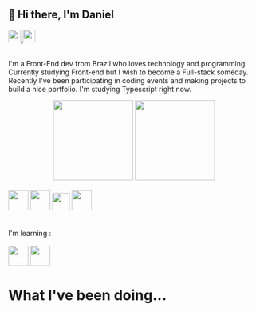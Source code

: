 ## 👋 Hi there, I'm Daniel

<div>
  <a href="https://twitter.com/danielben0">
    <img height="25px" src="https://img.shields.io/badge/Twitter-1DA1F2?style=for-the-badge&logo=twitter&logoColor=white" />
  <a/>
  <a href="https://www.linkedin.com/in/daniel-ben/">
    <img height="25px" src="https://img.shields.io/badge/LinkedIn-0077B5?style=for-the-badge&logo=linkedin&logoColor=white" />
  <a/>
</div>
    
<br/>

I'm a Front-End dev from Brazil who loves technology and programming. Currently studying Front-end but I wish to become a Full-stack someday. Recently I've been participating in coding events and making projects to build a nice portfolio. I'm studying Typescript right now.

<div align='center'>
  <img height="160em" src='https://github-readme-stats.vercel.app/api?username=daniel-ben&count_private=true&show_icons=true&theme=apprentice' />
  <img height="160em" src='https://github-readme-stats.vercel.app/api/top-langs/?username=daniel-ben&theme=apprentice&layout=compact' />
</div>

<br/>
    
<div >
  <img height='40px' width='40px' src="https://cdn.jsdelivr.net/gh/devicons/devicon/icons/html5/html5-plain-wordmark.svg" />
  <img height='40px' width='40px' src="https://cdn.jsdelivr.net/gh/devicons/devicon/icons/css3/css3-plain-wordmark.svg" />
  <img height='35px' width='35px' src="https://cdn.jsdelivr.net/gh/devicons/devicon/icons/javascript/javascript-original.svg" />
  <img height='40px' width='40px' src="https://cdn.jsdelivr.net/gh/devicons/devicon/icons/react/react-original-wordmark.svg" />
</div>
<br/><br/>

<div>
  I'm learning : <br/><br/>
  <img height='40px' width='40px' src="https://cdn.jsdelivr.net/gh/devicons/devicon/icons/typescript/typescript-original.svg" /> 
  <img height='40px' width='40px' src="https://cdn.jsdelivr.net/gh/devicons/devicon/icons/nextjs/nextjs-original.svg" />
</div>
  
##

# What I've been doing...

<!--
**daniel-ben/daniel-ben** is a ✨ _special_ ✨ repository because its `README.md` (this file) appears on your GitHub profile.

Here are some ideas to get you started:

- 🔭 I’m currently working on ...
- 🌱 I’m currently learning ...
- 👯 I’m looking to collaborate on ...
- 🤔 I’m looking for help with ...
- 💬 Ask me about ...
- 📫 How to reach me: ...
- 😄 Pronouns: ...
- ⚡ Fun fact: ...

Git sintax
### titles
**bold** *italic*
**destaque _especiial_ **
'''language
 highlight code 
'''
[link](url)
[link relativo a diretórios](path/)
- itens
- de uma
- lista
-->
